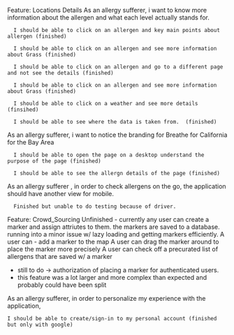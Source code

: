 Feature: Locations Details 
      As an allergy sufferer, i want to know more information about
      the allergen and what each level actually stands for.
      
      I should be able to click on an allergen and key main points about allergen (finished)
      
      I should be able to click on an allergen and see more information about Grass (finished)
      
      I should be able to click on an allergen and go to a different page and not see the details (finished)
      
      I should be able to click on an allergen and see more information about Grass (finished)
      
      I should be able to click on a weather and see more details (finsihed)
      
      I should be able to see where the data is taken from.  (finished)
      
As an allergy sufferer, i want to notice the branding
       for Breathe for California for the Bay Area 
       
      I should be able to open the page on a desktop understand the purpose of the page (finished)
      
      I should be able to see the allergn details of the page (finished)
      
      
 As an allergy sufferer , in order to check allergens on the go, the application should have another view for mobile. 
 
      Finished but unable to do testing because of driver. 
      
      

Feature: Crowd_Sourcing
  Unfinished - currently any user can create a marker and assign attriutes to them.
  the markers are saved to a database. running into a minor issue w/ lazy loading and getting
  markers efficiently. 
  A user can - add a marker to the map
  A user can drag the marker around to place the marker more precisely
  A user can check off a precurated list of allergens that are saved w/ a marker
  - still to do -> authorization of placing a marker for authenticated users.
  - this feature was a lot larger and more complex than expected and probably could have been split
  
  As an allergy sufferer, in order to personalize my experience with the application, 
        
    I should be able to create/sign-in to my personal account (finished but only with google)
